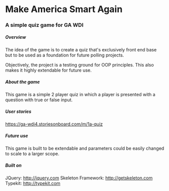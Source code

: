 # Make America Smart Again
### A simple quiz game for GA WDI

##### Overview

The idea of the game is to create a quiz that's exclusively front end base but to be used as a foundation for future polling projects.

Objectively, the project is a testing ground for OOP principles. This also makes it highly extendable for future use.

##### About the game

This game is a simple 2 player quiz in which a player is presented with a question with true or false input.

##### User stories

https://ga-wdi4.storiesonboard.com/m/1a-quiz

##### Future use

This game is built to be extendable and parameters could be easily changed to scale to a larger scope.

##### Built on

JQuery: http://jquery.com
Skeleton Framework: http://getskeleton.com
Typekit: http://typekit.com
